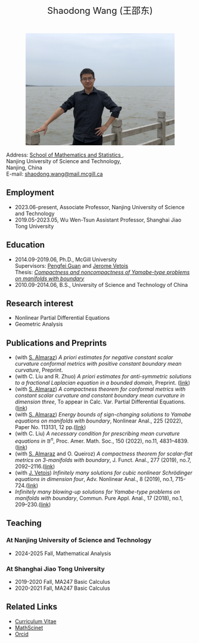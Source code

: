   <br>
  
<p align="center"> 
<font size="5">Shaodong Wang (王邵东)</font><br />
</p>
 
  <br>
  
<p align="center"> 
<img width="400" height="300" src="IMG_2397.jpg"/>
</p>

Address: <a href="https://math.njust.edu.cn/"> School of Mathematics and Statistics </a>,  
Nanjing University of Science and Technology,  
Nanjing, China  
E-mail:	shaodong.wang@mail.mcgill.ca

## Employment

- 2023.06-present, Associate Professor, Nanjing University of Science and Technology
- 2019.05-2023.05, Wu Wen-Tsun Assistant Professor, Shanghai Jiao Tong University
  
## Education

- 2014.09-2019.06, Ph.D., McGill University <br>
  Supervisors: <a href="https://math.mcgill.ca/guan/">Pengfei Guan</a> and <a href="https://www.math.mcgill.ca/vetois/">Jerome Vetois</a> <br>
  Thesis: <a href="./Thesis_Shaodong.pdf"><em>Compactness and noncompactness of Yamabe-type problems on manifolds with boundary</em></a>
- 2010.09-2014.06, B.S., University of Science and Technology of China

## Research interest

- Nonlinear Partial Differential Equations
- Geometric Analysis

## Publications and Preprints

- (with <a href="https://www.professores.uff.br/almaraz/2017/09/22/pesquisaresearch/">S. Almaraz</a>) _A priori estimates for negative constant scalar curvature conformal metrics with positive constant boundary mean curvature_, Preprint.
- (with C. Liu and R. Zhuo) _A priori estimates for anti-symmetric solutions to a fractional Laplacian equation in a bounded domain_, Preprint. ([link](https://arxiv.org/pdf/2308.02245.pdf))
- (with <a href="https://www.professores.uff.br/almaraz/2017/09/22/pesquisaresearch/">S. Almaraz</a>) _A compactness theorem for conformal metrics with constant scalar curvature and constant boundary mean curvature in dimension three_, To appear in Calc. Var. Partial Differential Equations. ([link](https://arxiv.org/pdf/2306.07088.pdf))
- (with <a href="https://www.professores.uff.br/almaraz/2017/09/22/pesquisaresearch/">S. Almaraz</a>) _Energy bounds of sign-changing solutions to Yamabe equations on manifolds with boundary_, Nonlinear Anal., 225 (2022), Paper No. 113131, 12 pp.([link](https://arxiv.org/pdf/2205.06588.pdf))
- (with C. Liu) _A necessary condition for prescribing mean curvature equations in_ $\mathbb{B}^n$, Proc. Amer. Math. Soc., 150 (2022), no.11, 4831–4839. ([link](https://www.ams.org/journals/proc/2022-150-11/S0002-9939-2022-16023-7/S0002-9939-2022-16023-7.pdf))
- (with <a href="https://www.professores.uff.br/almaraz/2017/09/22/pesquisaresearch/">S. Almaraz</a> and O. Queiroz) _A compactness theorem for scalar-flat metrics on 3-manifolds with boundary_, J. Funct. Anal., 277 (2019), no.7, 2092–2116.([link](https://www.sciencedirect.com/science/article/pii/S0022123619300035?via%3Dihub))
- (with <a href="https://www.math.mcgill.ca/vetois/">J. Vetois</a>) _Infinitely many solutions for cubic nonlinear Schrödinger equations in dimension four_, Adv. Nonlinear Anal., 8 (2019), no.1, 715-724.([link](https://www.degruyter.com/document/doi/10.1515/anona-2017-0085/html))
- _Infinitely many blowing-up solutions for Yamabe-type problems on manifolds with boundary_, Commun. Pure Appl. Anal., 17 (2018), no.1, 209–230.([link](https://www.aimsciences.org/article/doi/10.3934/cpaa.2018013))

## Teaching

### At Nanjing University of Science and Technology
- 2024-2025 Fall, Mathematical Analysis 

### At Shanghai Jiao Tong University
- 2019-2020 Fall, MA247 Basic Calculus 
- 2020-2021 Fall, MA247 Basic Calculus 

## Related Links
- <a href="./CV.pdf">Curriculum Vitae</a>
- <a href="https://mathscinet.ams.org/mathscinet/author?authorId=1273213">MathScinet</a> 
- <a href="https://orcid.org/my-orcid?orcid=0000-0002-4472-2190">Orcid</a> 


 <br>
